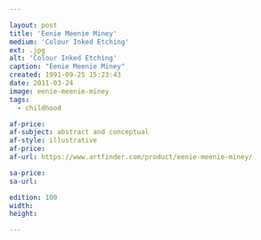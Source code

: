 ```yaml
---

layout: post
title: 'Eenie Meenie Miney'
medium: 'Colour Inked Etching'
ext: .jpg
alt: 'Colour Inked Etching'
caption: "Eenie Meenie Miney"
created: 1991-09-25 15:23:43
date: 2011-03-24
image: eenie-meenie-miney
tags:
  - childhood

af-price:
af-subject: abstract and conceptual
af-style: illustrative
af-price:
af-url: https://www.artfinder.com/product/eenie-meenie-miney/

sa-price:
sa-url:

edition: 100
width:
height:

---
```


